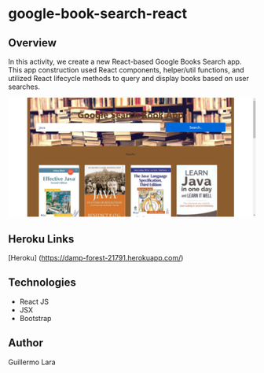 # google-book-search-react

## Overview
In this activity, we create a new React-based Google Books Search app. This app construction used React components, helper/util functions, and utilized React lifecycle methods to query and display books based on user searches. 

![Burger](client/src/images/react.png)

## Heroku Links
[Heroku] (https://damp-forest-21791.herokuapp.com/)

## Technologies
* React JS
* JSX
* Bootstrap

## Author
Guillermo Lara
